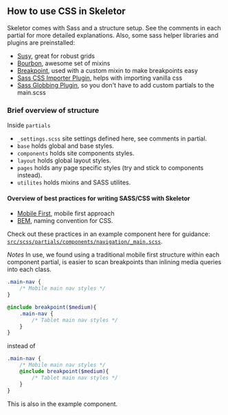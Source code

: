 ## How to use CSS in Skeletor

Skeletor comes with Sass and a structure setup. See the comments in each partial for more detailed explanations. Also, some sass helper libraries and plugins are preinstalled:
* [Susy](http://susy.oddbird.net), great for robust grids
* [Bourbon](http://bourbon.io), awesome set of mixins
* [Breakpoint](http://breakpoint-sass.com), used with a custom mixin to make breakpoints easy
* [Sass CSS Importer Plugin](https://github.com/chriseppstein/sass-css-importer), helps with importing vanilla css
* [Sass Globbing Plugin](https://github.com/chriseppstein/sass-globbing), so you don't have to add custom partials to the main.scss

### Brief overview of structure

Inside ```partials```

 * ```_settings.scss``` site settings defined here, see comments in partial.
 * ```base``` holds global and base styles.
 * ```components``` holds site components styles.
 * ```layout``` holds global layout styles.
 * ```pages``` holds any page specific styles (try and stick to components instead).
 * ```utilites``` holds mixins and SASS utilites.

#### Overview of best practices for writing SASS/CSS with Skeletor

 * [Mobile First](http://www.zell-weekeat.com/how-to-write-mobile-first-css), mobile first approach
 * [BEM](https://css-tricks.com/bem-101), naming convention for CSS.

Check out these practices in an example component here for guidance: [```src/scss/partials/components/navigation/_main.scss```](src/scss/partials/components/navigation/_main.scss/).

_Notes_
In use, we found using a traditional mobile first structure within each component partial, is easier to scan breakpoints than inlining media queries into each class.

```sass
.main-nav {
	/* Mobile main nav styles */
}

@include breakpoint($medium){
	.main-nav {
		/* Tablet main nav styles */
	}
}
````

instead of

```sass
.main-nav {
	/* Mobile main nav styles */
	@include breakpoint($medium){
		/* Tablet main nav styles */
	}
}
````

This is also in the example component.